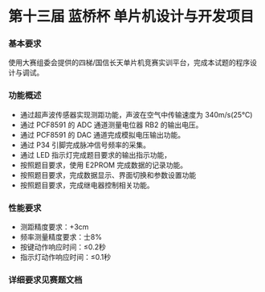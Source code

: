 # 第十三届 蓝桥杯 单片机设计与开发项目
### 基本要求
使用大赛组委会提供的四梯/国信长天单片机竞赛实训平台，完成本试题的程序设计与调试。
### 功能概述
- 通过超声波传感器实现测距功能，声波在空气中传输速度为 340m/s(25℃)
- 通过 PCF8591 的 ADC 通道测量电位器 RB2 的输出电压。
- 通过 PCF8591 的 DAC 通道完成模拟电压输出功能。
- 通过 P34 引脚完成脉冲信号频率的采集。
- 通过 LED 指示灯完成题目要求的输出指示功能，
- 按照题目要求，使用 E2PROM 完成数据的记录功能。
- 按照题目要求，完成数据显示、界面切换和参数设置功能
- 按照题目要求，完成继电器控制相关功能。
### 性能要求
- 测距精度要求：+3cm
- 频率测量精度要求：士8%
- 按键动作响应时间：≤0.2秒
- 指示灯动作响应时间：≤0.1秒

### 详细要求见赛题文档
